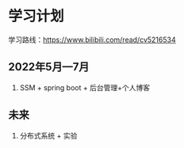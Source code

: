 # 学习计划

学习路线：https://www.bilibili.com/read/cv5216534

## 2022年5月—7月

1. SSM + spring boot + 后台管理+个人博客

## 未来

1. 分布式系统 + 实验 

   